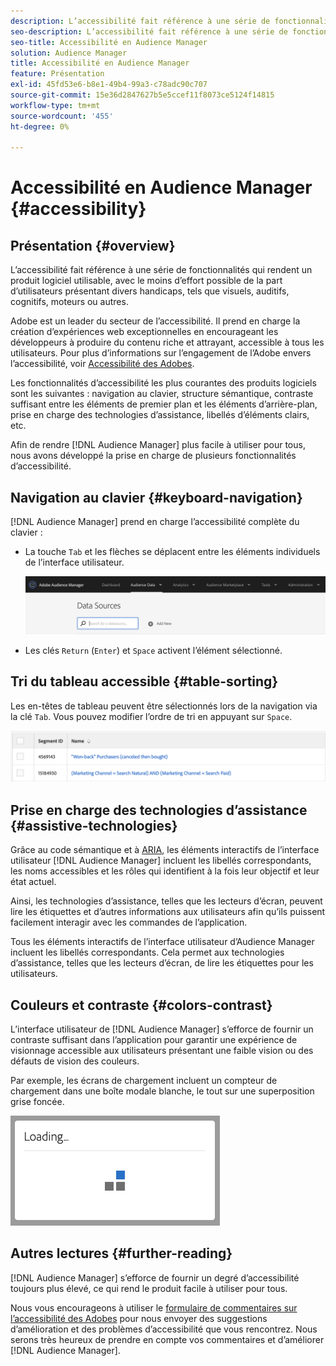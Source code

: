 ```yaml
---
description: L’accessibilité fait référence à une série de fonctionnalités qui rendent un produit logiciel utilisable, avec le moins d’effort possible de la part d’utilisateurs présentant divers handicaps, tels que visuels, auditifs, cognitifs, moteurs ou autres.
seo-description: L’accessibilité fait référence à une série de fonctionnalités qui rendent un produit logiciel utilisable, avec le moins d’effort possible de la part d’utilisateurs présentant divers handicaps, tels que visuels, auditifs, cognitifs, moteurs ou autres.
seo-title: Accessibilité en Audience Manager
solution: Audience Manager
title: Accessibilité en Audience Manager
feature: Présentation
exl-id: 45fd53e6-b8e1-49b4-99a3-c78adc90c707
source-git-commit: 15e36d2847627b5e5ccef11f8073ce5124f14815
workflow-type: tm+mt
source-wordcount: '455'
ht-degree: 0%

---
```


# Accessibilité en Audience Manager {#accessibility}

## Présentation {#overview}

L’accessibilité fait référence à une série de fonctionnalités qui rendent un produit logiciel utilisable, avec le moins d’effort possible de la part d’utilisateurs présentant divers handicaps, tels que visuels, auditifs, cognitifs, moteurs ou autres.

Adobe est un leader du secteur de l’accessibilité. Il prend en charge la création d’expériences web exceptionnelles en encourageant les développeurs à produire du contenu riche et attrayant, accessible à tous les utilisateurs. Pour plus d’informations sur l’engagement de l’Adobe envers l’accessibilité, voir [Accessibilité des Adobes](https://www.adobe.com/accessibility.html).

Les fonctionnalités d’accessibilité les plus courantes des produits logiciels sont les suivantes : navigation au clavier, structure sémantique, contraste suffisant entre les éléments de premier plan et les éléments d’arrière-plan, prise en charge des technologies d’assistance, libellés d’éléments clairs, etc.

Afin de rendre [!DNL Audience Manager] plus facile à utiliser pour tous, nous avons développé la prise en charge de plusieurs fonctionnalités d’accessibilité.

## Navigation au clavier {#keyboard-navigation}

[!DNL Audience Manager] prend en charge l’accessibilité complète du clavier :

* La touche `Tab` et les flèches se déplacent entre les éléments individuels de l’interface utilisateur.

   ![accessibilité-surligner](assets/accesibility-highlight.png)

* Les clés `Return` (`Enter`) et `Space` activent l’élément sélectionné.

## Tri du tableau accessible {#table-sorting}

Les en-têtes de tableau peuvent être sélectionnés lors de la navigation via la clé `Tab`. Vous pouvez modifier l’ordre de tri en appuyant sur `Space`.

![accessibilité-table-headers](assets/accessibility-table-headers.png)

## Prise en charge des technologies d’assistance {#assistive-technologies}

Grâce au code sémantique et à [ARIA](https://www.w3.org/WAI/standards-guidelines/aria/), les éléments interactifs de l’interface utilisateur [!DNL Audience Manager] incluent les libellés correspondants, les noms accessibles et les rôles qui identifient à la fois leur objectif et leur état actuel.

Ainsi, les technologies d’assistance, telles que les lecteurs d’écran, peuvent lire les étiquettes et d’autres informations aux utilisateurs afin qu’ils puissent facilement interagir avec les commandes de l’application.

Tous les éléments interactifs de l’interface utilisateur d’Audience Manager incluent les libellés correspondants. Cela permet aux technologies d’assistance, telles que les lecteurs d’écran, de lire les étiquettes pour les utilisateurs.

## Couleurs et contraste {#colors-contrast}

L’interface utilisateur de [!DNL Audience Manager] s’efforce de fournir un contraste suffisant dans l’application pour garantir une expérience de visionnage accessible aux utilisateurs présentant une faible vision ou des défauts de vision des couleurs.

Par exemple, les écrans de chargement incluent un compteur de chargement dans une boîte modale blanche, le tout sur une superposition grise foncée.

![accessibilité-loading](assets/accessibility-loading.png)

## Autres lectures {#further-reading}

[!DNL Audience Manager] s’efforce de fournir un degré d’accessibilité toujours plus élevé, ce qui rend le produit facile à utiliser pour tous.

Nous vous encourageons à utiliser le [formulaire de commentaires sur l’accessibilité des Adobes](https://www.adobe.com/accessibility/feedback.html) pour nous envoyer des suggestions d’amélioration et des problèmes d’accessibilité que vous rencontrez. Nous serons très heureux de prendre en compte vos commentaires et d’améliorer [!DNL Audience Manager].
